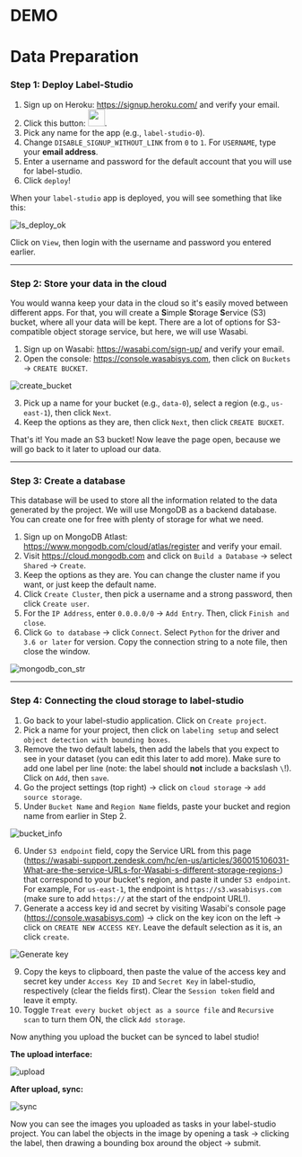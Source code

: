 # DEMO

# Data Preparation

### Step 1: Deploy Label-Studio

1. Sign up on Heroku: https://signup.heroku.com/ and verify your email.
2. Click this button: [<img src="https://www.herokucdn.com/deploy/button.svg" height="30px">](https://heroku.com/deploy?template=https://github.com/heartexlabs/label-studio/tree/heroku-persistent-pg).
3. Pick any name for the app (e.g., `label-studio-0`).
4. Change `DISABLE_SIGNUP_WITHOUT_LINK` from `0` to `1`. For `USERNAME`, type your **email address**.
5. Enter a username and password for the default account that you will use for label-studio.
6. Click `deploy`!

When your `label-studio` app is deployed, you will see something that like this:

![ls_deploy_ok](https://i.imgur.com/X8NuIkk.png)

Click on `View`, then login with the username and password you entered earlier.

---

### Step 2: Store your data in the cloud

You would wanna keep your data in the cloud so it's easily moved between different apps. For that, you will create a **S**imple **S**torage **S**ervice (S3) bucket, where all your data will be kept.
There are a lot of options for S3-compatible object storage service, but here, we will use Wasabi.

1. Sign up on Wasabi: https://wasabi.com/sign-up/ and verify your email.
2. Open the console: https://console.wasabisys.com, then click on `Buckets` -> `CREATE BUCKET`.

![create_bucket](https://i.imgur.com/9Sxl8tg.png)

3. Pick up a name for your bucket (e.g., `data-0`), select a region (e.g., `us-east-1`), then click `Next`.
4. Keep the options as they are, then click `Next`, then click `CREATE BUCKET`.

That's it! You made an S3 bucket! Now leave the page open, because we will go back to it later to upload our data.

---

### Step 3: Create a database

This database will be used to store all the information related to the data generated by the project. We will use MongoDB as a backend database. You can create one for free with plenty of storage for what we need.

1. Sign up on MongoDB Atlast: https://www.mongodb.com/cloud/atlas/register and verify your email.
2. Visit https://cloud.mongodb.com and click on `Build a Database` -> select `Shared` -> `Create`.
3. Keep the options as they are. You can change the cluster name if you want, or just keep the default name.
4. Click `Create Cluster`, then pick a username and a strong password, then click `Create user`.
5. For the `IP Address`, enter `0.0.0.0/0` -> `Add Entry`. Then, click `Finish and close`.
6. Click `Go to database` -> click `Connect`. Select `Python` for the driver and `3.6 or later` for version. Copy the connection string to a note file, then close the window.

![mongodb_con_str](https://i.imgur.com/9IwxYFg.png)


---

### Step 4: Connecting the cloud storage to label-studio

1. Go back to your label-studio application. Click on `Create project`.
2. Pick a name for your project, then click on `labeling setup` and select `object detection with bounding boxes`.
3. Remove the two default labels, then add the labels that you expect to see in your dataset (you can edit this later to add more). Make sure to add one label per line (note: the label should **not** include a backslash `\`!). Click on `Add`, then `save`.
4. Go the project settings (top right) -> click on `cloud storage` -> `add source storage`.
5. Under `Bucket Name` and `Region Name` fields, paste your bucket and region name from earlier in Step 2.

![bucket_info](https://i.imgur.com/VQJg5Tv.jpeg)

6. Under `S3 endpoint` field, copy the Service URL from this page (https://wasabi-support.zendesk.com/hc/en-us/articles/360015106031-What-are-the-service-URLs-for-Wasabi-s-different-storage-regions-) that correspond to your bucket's region, and paste it under `S3 endpoint`. For example, For `us-east-1`, the endpoint is `https://s3.wasabisys.com` (make sure to add `https://` at the start of the endpoint URL!).
7. Generate a access key id and secret by visiting Wasabi's console page (https://console.wasabisys.com) -> click on the key icon on the left -> click on `CREATE NEW ACCESS KEY`. Leave the default selection as it is, an click `create`.

![Generate key](https://i.imgur.com/D9Gggvu.jpeg)

9. Copy the keys to clipboard, then paste the value of the access key and secret key under `Access Key ID` and `Secret Key` in label-studio, respectively (clear the fields first). Clear the `Session token` field and leave it empty.
11. Toggle `Treat every bucket object as a source file` and `Recursive scan` to turn them ON, the click `Add storage`.

Now anything you upload the bucket can be synced to label studio!


**The upload interface:**

![upload](https://i.imgur.com/u4YwBKj.jpeg)

**After upload, sync:**

![sync](https://i.imgur.com/AZ7UKoy.jpeg)

Now you can see the images you uploaded as tasks in your label-studio project. You can label the objects in the image by opening a task -> clicking the label, then drawing a bounding box around the object -> submit.
